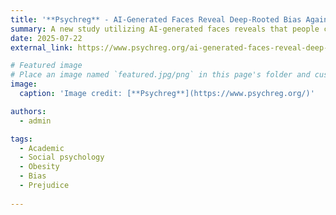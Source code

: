 ```yaml
---
title: '**Psychreg** - AI-Generated Faces Reveal Deep-Rooted Bias Against Obesity in Psychological Testing'
summary: A new study utilizing AI-generated faces reveals that people consistently rate individuals perceived as overweight lower in attractiveness and competence, highlighting pervasive implicit weight bias. This research suggests that even AI models may reflect existing societal biases due to skewed training data, underscoring the need for diverse and realistic representations to accurately measure and address prejudice.
date: 2025-07-22
external_link: https://www.psychreg.org/ai-generated-faces-reveal-deep-rooted-bias-against-obesity-psychological-testing/

# Featured image
# Place an image named `featured.jpg/png` in this page's folder and customize its options here.
image:
  caption: 'Image credit: [**Psychreg**](https://www.psychreg.org/)'

authors:
  - admin

tags:
  - Academic
  - Social psychology 
  - Obesity
  - Bias
  - Prejudice
  
---
```


